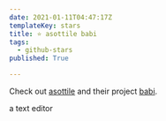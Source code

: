 ```yaml
---
date: 2021-01-11T04:47:17Z
templateKey: stars
title: ⭐ asottile babi
tags:
  - github-stars
published: True

---
```


Check out [asottile](https://github.com/asottile) and their project [babi](https://github.com/asottile/babi).

a text editor
